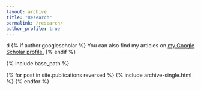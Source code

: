 ```yaml
---
layout: archive
title: "Research"
permalink: /research/
author_profile: true
---
```

d
{% if author.googlescholar %}
  You can also find my articles on <u><a href="https://scholar.google.com/?inst=17001591832933267808">my Google Scholar profile</a>.</u>
{% endif %}

{% include base_path %}

{% for post in site.publications reversed %}
  {% include archive-single.html %}
{% endfor %}
